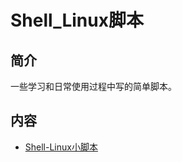 # Shell_Linux脚本

## 简介
一些学习和日常使用过程中写的简单脚本。

## 内容
- [Shell-Linux小脚本](https://gitbook.big1000.com/09-Shell%E8%84%9A%E6%9C%AC/05-Shell_Linux%E8%84%9A%E6%9C%AC/10-Shell-Linux%E5%B0%8F%E8%84%9A%E6%9C%AC.html)

